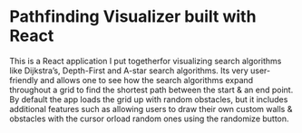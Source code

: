 # Pathfinding Visualizer built with React
This is a React application I put togetherfor visualizing search algorithms like
Dijkstra’s, Depth-First and A-star search algorithms. Its very user-friendly and allows
one to see how the search algorithms expand throughout a grid to find the shortest
path between the start & an end point. By default the app loads the grid up with
random obstacles, but it includes additional features such as allowing users to draw
their own custom walls & obstacles with the cursor orload random ones using the
randomize button.
